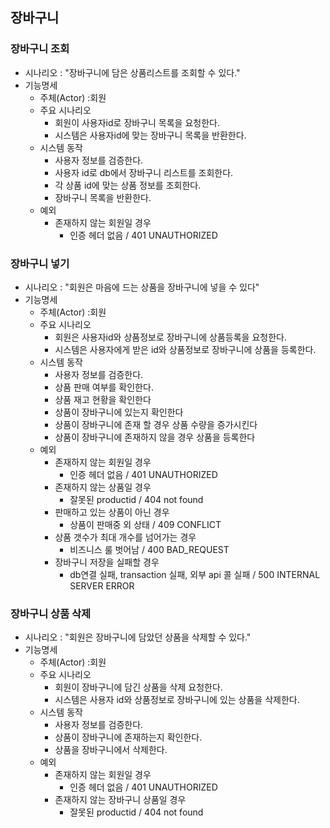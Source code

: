 ## 장바구니

### 장바구니 조회
* 시나리오 : "장바구니에 담은 상품리스트를 조회할 수 있다."
* 기능명세
    * 주체(Actor) :회원
    * 주요 시나리오
        * 회원이 사용자id로 장바구니 목록을 요청한다.
        * 시스템은 사용자id에 맞는 장바구니 목록을 반환한다.
    * 시스템 동작
        * 사용자 정보를 검증한다.
        * 사용자 id로 db에서 장바구니 리스트를 조회한다.
        * 각 상품 id에 맞는 상품 정보를 조회한다.
        * 장바구니 목록을 반환한다.
    * 예외
        * 존재하지 않는 회원일 경우
            * 인증 헤더 없음 / 401 UNAUTHORIZED

### 장바구니 넣기
* 시나리오 : "회원은 마음에 드는 상품을 장바구니에 넣을 수 있다"
* 기능명세
    * 주체(Actor) :회원
    * 주요 시나리오
        * 회원은 사용자id와 상품정보로 장바구니에 상품등록을 요청한다.
        * 시스템은 사용자에게 받은 id와 상품정보로 장바구니에 상품을 등록한다.
    * 시스템 동작
        * 사용자 정보를 검증한다.
        * 상품 판매 여부를 확인한다.
        * 상품 재고 현황을 확인한다
        * 상품이 장바구니에 있는지 확인한다
        * 상품이 장바구니에 존재 할 경우 상품 수량을 증가시킨다
        * 상품이 장바구니에 존재하지 않을 경우 상품을 등록한다
    * 예외
        * 존재하지 않는 회원일 경우
            * 인증 헤더 없음 / 401 UNAUTHORIZED
        * 존재하지 않는 상품일 경우
            * 잘못된 productid / 404 not found
        * 판매하고 있는 상품이 아닌 경우
            * 상품이 판매중 외 상태 / 409 CONFLICT
        * 상품 갯수가 최대 개수를 넘어가는 경우
            * 비즈니스 룰 벗어남 / 400 BAD_REQUEST
        * 장바구니 저장을 실패할 경우
            * db연결 실패, transaction 실패, 외부 api 콜 실패 / 500 INTERNAL SERVER ERROR


### 장바구니 상품 삭제
* 시나리오 : "회원은 장바구니에 담았던 상품을 삭제할 수 있다."
* 기능명세
    * 주체(Actor) :회원
    * 주요 시나리오
        * 회원이 장바구니에 담긴 상품을 삭제 요청한다.
        * 시스템은 사용자 id와 상품정보로 장바구니에 있는 상품을 삭제한다.
    * 시스템 동작
        * 사용자 정보를 검증한다.
        * 상품이 장바구니에 존재하는지 확인한다.
        * 상품을 장바구니에서 삭제한다.
    * 예외
        * 존재하지 않는 회원일 경우
            * 인증 헤더 없음 / 401 UNAUTHORIZED
        * 존재하지 않는 장바구니 상품일 경우
            * 잘못된 productid / 404 not found